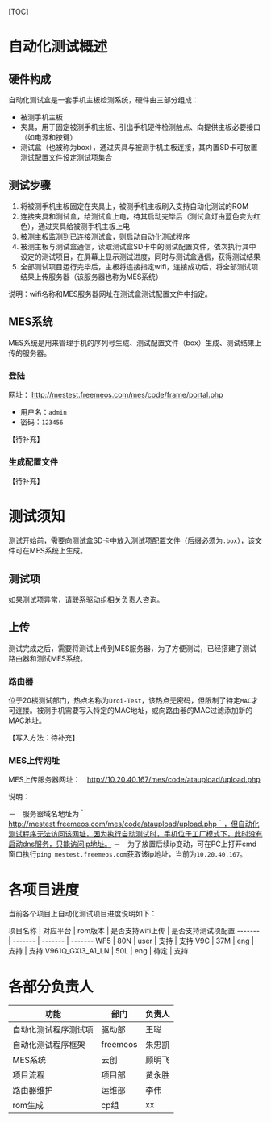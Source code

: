 [TOC]

# 自动化测试概述

## 硬件构成

自动化测试盒是一套手机主板检测系统，硬件由三部分组成：

- 被测手机主板
- 夹具，用于固定被测手机主板、引出手机硬件检测触点、向提供主板必要接口（如电源和按键）
- 测试盒（也被称为box），通过夹具与被测手机主板连接，其内置SD卡可放置测试配置文件设定测试项集合

## 测试步骤

1. 将被测手机主板固定在夹具上，被测手机主板刷入支持自动化测试的ROM
2. 连接夹具和测试盒，给测试盒上电，待其启动完毕后（测试盒灯由蓝色变为红色），通过夹具给被测手机主板上电
3. 被测主板监测到已连接测试盒，则启动自动化测试程序
4. 被测主板与测试盒通信，读取测试盒SD卡中的测试配置文件，依次执行其中设定的测试项目，在屏幕上显示测试进度，同时与测试盒通信，获得测试结果
5. 全部测试项目运行完毕后，主板将连接指定wifi，连接成功后，将全部测试项结果上传服务器（该服务器也称为MES系统）

说明：wifi名称和MES服务器网址在测试盒测试配置文件中指定。

## MES系统

MES系统是用来管理手机的序列号生成、测试配置文件（box）生成、测试结果上传的服务器。

### 登陆

网址： http://mestest.freemeos.com/mes/code/frame/portal.php

- 用户名：`admin`
- 密码：`123456`

【待补充】

### 生成配置文件

【待补充】

# 测试须知

测试开始前，需要向测试盒SD卡中放入测试项配置文件（后缀必须为`.box`），该文件可在MES系统上生成。

## 测试项

如果测试项异常，请联系驱动组相关负责人咨询。

## 上传

测试完成之后，需要将测试上传到MES服务器，为了方便测试，已经搭建了测试路由器和测试MES系统。

### 路由器

位于20楼测试部门，热点名称为`Droi-Test`，该热点无密码，但限制了特定`MAC`才可连接。被测手机需要写入特定的MAC地址，或向路由器的MAC过滤添加新的MAC地址。

【写入方法：待补充】

### MES上传网址

MES上传服务器网址：　http://10.20.40.167/mes/code/ataupload/upload.php

说明：

－　服务器域名地址为｀http://mestest.freemeos.com/mes/code/ataupload/upload.php｀，但自动化测试程序无法访问该网址，因为执行自动测试时，手机位于工厂模式下，此时没有启动dns服务，只能访问ip地址。
－　为了放置后续ip变动，可在PC上打开cmd窗口执行`ping mestest.freemeos.com`获取该ip地址，当前为`10.20.40.167`。

# 各项目进度

当前各个项目上自动化测试项目进度说明如下：

项目名称 | 对应平台 | rom版本 | 是否支持wifi上传 | 是否支持测试项配置
------- | ------- | ------- | -------
WF5 | 80N | user | 支持 | 支持
V9C | 37M | eng | 支持 | 支持
V961Q_GXI3_A1_LN | 50L | eng | 待定 | 支持

# 各部分负责人

功能 | 部门 | 负责人
------- | ------- | -------
自动化测试程序测试项 | 驱动部 | 王聪
自动化测试程序框架 | freemeos | 朱忠凯
MES系统 | 云创 | 顾明飞
项目流程 | 项目部 | 黄永胜
路由器维护 | 运维部 | 李伟
rom生成 | cp组 | xx